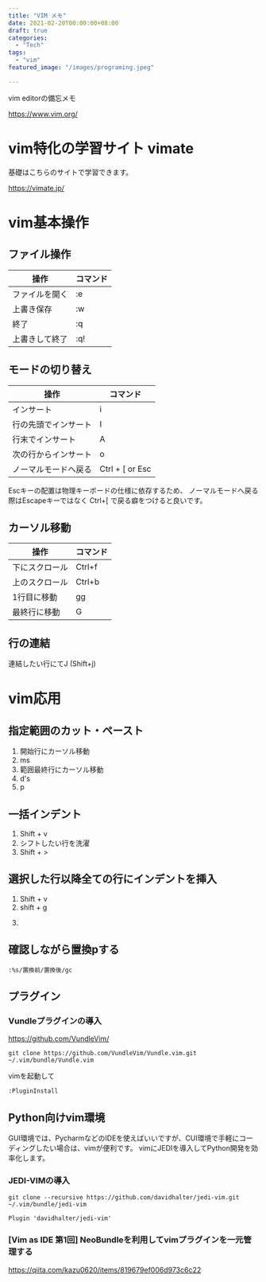 ```yaml
---
title: "VIM メモ"
date: 2021-02-20T00:00:00+08:00
draft: true
categories:
  - "Tech"
tags:
  - "vim"
featured_image: "/images/programing.jpeg"

---
```


vim editorの備忘メモ

https://www.vim.org/


# vim特化の学習サイト vimate
基礎はこちらのサイトで学習できます。

https://vimate.jp/


# vim基本操作

## ファイル操作

| 操作        | コマンド |
| ----       | ------- |
| ファイルを開く| :e |
| 上書き保存 　| :w |
| 終了 　　　　| :q |
| 上書きして終了 | :q! |


## モードの切り替え

|操作| コマンド|
|----|----|
|インサート| i |
|行の先頭でインサート| I |
|行末でインサート | A|
|次の行からインサート| o |
|ノーマルモードへ戻る| Ctrl + [ or Esc|

Escキーの配置は物理キーボードの仕様に依存するため、
ノーマルモードへ戻る際はEscapeキーではなく
Ctrl+[
で戻る癖をつけると良いです。

## カーソル移動

| 操作        | コマンド |
| ----       | ------- |
| 下にスクロール|  Ctrl+f |
| 上のスクロール| Ctrl+b|
| 1行目に移動| gg|
| 最終行に移動| G |

## 行の連結
連結したい行にてJ (Shift+j)


# vim応用

## 指定範囲のカット・ペースト

1. 開始行にカーソル移動
2. ms
3. 範囲最終行にカーソル移動
4. d's
5. p

## 一括インデント

1. Shift + v
2. シフトしたい行を洗濯
3. Shift + >

## 選択した行以降全ての行にインデントを挿入

1. Shift + v
2. shift + g
3. >>

## 確認しながら置換pする

```
:%s/置換前/置換後/gc
```


## プラグイン


### Vundleプラグインの導入
https://github.com/VundleVim/

```Shell
git clone https://github.com/VundleVim/Vundle.vim.git ~/.vim/bundle/Vundle.vim
```

vimを起動して
```
:PluginInstall
```

## Python向けvim環境

GUI環境では、PycharmなどのIDEを使えばいいですが、CUI環境で手軽にコーディングしたい場合は、vimが便利です。
vimにJEDIを導入してPython開発を効率化します。

### JEDI-VIMの導入

```Shell
git clone --recursive https://github.com/davidhalter/jedi-vim.git ~/.vim/bundle/jedi-vim
```

```
Plugin 'davidhalter/jedi-vim'
```


### [Vim as IDE 第1回] NeoBundleを利用してvimプラグインを一元管理する

https://qiita.com/kazu0620/items/819679ef006d973c6c22
